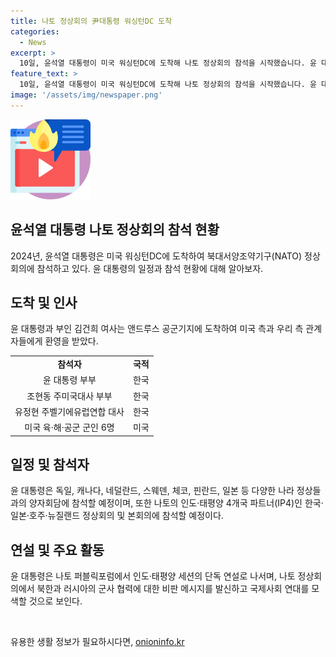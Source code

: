 ```yaml
---
title: 나토 정상회의 尹대통령 워싱턴DC 도착
categories:
  - News
excerpt: >
  10일, 윤석열 대통령이 미국 워싱턴DC에 도착해 나토 정상회의 참석을 시작했습니다. 윤 대통령 부부는 공군 1호기에서 내려와 미국 측과의 영접을 받았고, 이후 다양한 행정 일정을 소화할 예정입니다. 윤 대통령은 나토에서 연설하고, 미국과의 동맹 강화를 위해 노력할 계획입니다. 또한, 3년 연속으로 나토 정상회의에 참석하는 등 한미동맹을 강화하는 노력을 보여주고 있습니다.
feature_text: >
  10일, 윤석열 대통령이 미국 워싱턴DC에 도착해 나토 정상회의 참석을 시작했습니다. 윤 대통령 부부는 공군 1호기에서 내려와 미국 측과의 영접을 받았고, 이후 다양한 행정 일정을 소화할 예정입니다. 윤 대통령은 나토에서 연설하고, 미국과의 동맹 강화를 위해 노력할 계획입니다. 또한, 3년 연속으로 나토 정상회의에 참석하는 등 한미동맹을 강화하는 노력을 보여주고 있습니다.
image: '/assets/img/newspaper.png'
---
```


<p><img src="/assets/img/news.png" alt="rentncar 속보" /></p>

<h2 data-ke-size="size26">윤석열 대통령 나토 정상회의 참석 현황</h2>

<p data-ke-size="size16">2024년, 윤석열 대통령은 미국 워싱턴DC에 도착하여 북대서양조약기구(NATO) 정상회의에 참석하고 있다. 윤 대통령의 일정과 참석 현황에 대해 알아보자.</p>

<h2 data-ke-size="size24">도착 및 인사</h2>

<p data-ke-size="size16">윤 대통령과 부인 김건희 여사는 앤드루스 공군기지에 도착하여 미국 측과 우리 측 관계자들에게 환영을 받았다.</p>

<table>
  <tr>
    <td style="text-align: center; height: 17px;"><b>참석자</b></td>
    <td style="text-align: center; height: 17px;"><b>국적</b></td>
  </tr>
  <tr>
    <td style="text-align: center; height: 17px;">윤 대통령 부부</td>
    <td style="text-align: center; height: 17px;">한국</td>
  </tr>
  <tr>
    <td style="text-align: center; height: 17px;">조현동 주미국대사 부부</td>
    <td style="text-align: center; height: 17px;">한국</td>
  </tr>
  <tr>
    <td style="text-align: center; height: 17px;">유정현 주벨기에유럽연합 대사</td>
    <td style="text-align: center; height: 17px;">한국</td>
  </tr>
  <tr>
    <td style="text-align: center; height: 17px;">미국 육·해·공군 군인 6명</td>
    <td style="text-align: center; height: 17px;">미국</td>
  </tr>
</table>

<h2 data-ke-size="size24">일정 및 참석자</h2>

<p data-ke-size="size16">윤 대통령은 독일, 캐나다, 네덜란드, 스웨덴, 체코, 핀란드, 일본 등 다양한 나라 정상들과의 양자회담에 참석할 예정이며, 또한 나토의 인도·태평양 4개국 파트너(IP4)인 한국·일본·호주·뉴질랜드 정상회의 및 본회의에 참석할 예정이다.</p>

<h2 data-ke-size="size24">연설 및 주요 활동</h2>

<p data-ke-size="size16">윤 대통령은 나토 퍼블릭포럼에서 인도·태평양 세션의 단독 연설로 나서며, 나토 정상회의에서 북한과 러시아의 군사 협력에 대한 비판 메시지를 발신하고 국제사회 연대를 모색할 것으로 보인다.</p>

<p data-ke-size="size16">&nbsp;</p>
유용한 생활 정보가 필요하시다면, <a href="https://onioninfo.kr" rel="dofollow">onioninfo.kr</a>


